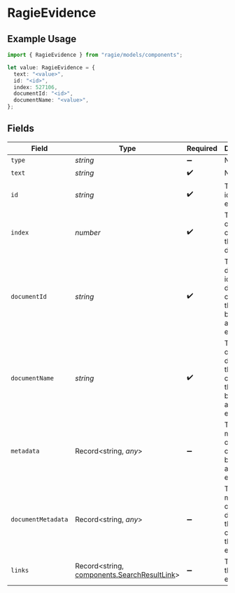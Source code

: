 # RagieEvidence

## Example Usage

```typescript
import { RagieEvidence } from "ragie/models/components";

let value: RagieEvidence = {
  text: "<value>",
  id: "<id>",
  index: 527106,
  documentId: "<id>",
  documentName: "<value>",
};
```

## Fields

| Field                                                                                      | Type                                                                                       | Required                                                                                   | Description                                                                                |
| ------------------------------------------------------------------------------------------ | ------------------------------------------------------------------------------------------ | ------------------------------------------------------------------------------------------ | ------------------------------------------------------------------------------------------ |
| `type`                                                                                     | *string*                                                                                   | :heavy_minus_sign:                                                                         | N/A                                                                                        |
| `text`                                                                                     | *string*                                                                                   | :heavy_check_mark:                                                                         | N/A                                                                                        |
| `id`                                                                                       | *string*                                                                                   | :heavy_check_mark:                                                                         | The chunk id of the evidence.                                                              |
| `index`                                                                                    | *number*                                                                                   | :heavy_check_mark:                                                                         | The index of the chunk in the document.                                                    |
| `documentId`                                                                               | *string*                                                                                   | :heavy_check_mark:                                                                         | The document id of the document containing the chunk being used as evidence.               |
| `documentName`                                                                             | *string*                                                                                   | :heavy_check_mark:                                                                         | The name of the document that contains the chunk being used as evidence.                   |
| `metadata`                                                                                 | Record<string, *any*>                                                                      | :heavy_minus_sign:                                                                         | The metadata of the chunk being used as evidence.                                          |
| `documentMetadata`                                                                         | Record<string, *any*>                                                                      | :heavy_minus_sign:                                                                         | The metadata of the document that contains the evidence.                                   |
| `links`                                                                                    | Record<string, [components.SearchResultLink](../../models/components/searchresultlink.md)> | :heavy_minus_sign:                                                                         | The links to the evidence.                                                                 |